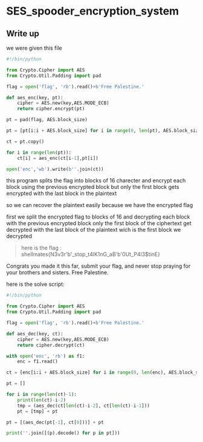 # SES_spooder_encryption_system
## Write up

we were given this file 
```py
#!/bin/python

from Crypto.Cipher import AES
from Crypto.Util.Padding import pad

flag = open('flag', 'rb').read()+b'Free Palestine.'

def aes_enc(key, pt):
    cipher = AES.new(key,AES.MODE_ECB)
    return cipher.encrypt(pt)

pt = pad(flag, AES.block_size)

pt = [pt[i:i + AES.block_size] for i in range(0, len(pt), AES.block_size)]

ct = pt.copy()

for i in range(len(pt)):
    ct[i] = aes_enc(ct[i-1],pt[i])

open('enc','wb').write(b''.join(ct))

```

this program splits the flag into blocks of 16 charecter and encrypt each block using the previous encrypted block
but only the first block gets encrypted with the last block in the plaintext 

so we can recover the plaintext easily because we have the encrypted flag

first we split the encrypted flag to blocks of 16 and decrypting each block with the previous encrypted block
only the first block of the ciphertext get decrypted with the last block of the plaintext wich is the first block we decrypted

> here is the flag : shellmates{N3v3r'b'_stop_t4lK1nG_aB'b'0Ut_P4l3$tinE}

Congrats you made it this far, submit your flag, and never stop praying for your brothers and sisters. Free Palestine.

here is the solve script:
```py
#!/bin/python

from Crypto.Cipher import AES
from Crypto.Util.Padding import pad

flag = open('flag', 'rb').read()+b'Free Palestine.'

def aes_dec(key, ct):
    cipher = AES.new(key,AES.MODE_ECB)
    return cipher.decrypt(ct)

with open('enc', 'rb') as f1:
    enc = f1.read()

ct = [enc[i:i + AES.block_size] for i in range(0, len(enc), AES.block_size)]

pt = []

for i in range(len(ct)-1):
    print(len(ct)-i-2)
    tmp = (aes_dec(ct[len(ct)-i-2], ct[len(ct)-i-1]))
    pt = [tmp] + pt

pt = [(aes_dec(pt[-1], ct[0]))] + pt

print(''.join([(p).decode() for p in pt]))

```